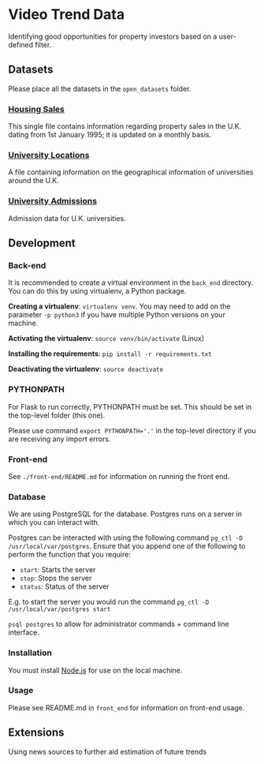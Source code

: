 # Video Trend Data

Identifying good opportunities for property investors based on a user-defined filter.

## Datasets

Please place all the datasets in the `open_datasets` folder.

### [Housing Sales](https://www.gov.uk/government/collections/price-paid-data)

This single file contains information regarding property sales in the U.K. dating from 1st January 1995; it is updated on a monthly basis. 

### [University Locations](https://get-information-schools.service.gov.uk/Establishments/Search?tok=8TMj138l)

A file containing information on the geographical information of universities around the U.K.

### [University Admissions](https://www.ucas.com/data-and-analysis/undergraduate-statistics-and-reports/ucas-undergraduate-end-cycle-data-resources/applicants-and-acceptances-universities-and-colleges-2018)

Admission data for U.K. universities.

## Development

### Back-end

It is recommended to create a virtual environment in the `back_end` directory. You can do this by using virtualenv, a Python package.

**Creating a virtualenv**: `virtualenv venv`. You may need to add on the parameter `-p python3` if you have multiple Python versions on your machine.

**Activating the virtualenv**: `source venv/bin/activate` (Linux)

**Installing the requirements**: `pip install -r requirements.txt`

**Deactivating the virtualenv**: `source deactivate`

### PYTHONPATH

For Flask to run correctly, PYTHONPATH must be set. This should be set in the top-level folder (this one). 

Please use command `export PYTHONPATH='.'` in the top-level directory if you are receiving any import errors.

### Front-end

See `./front-end/README.md` for information on running the front end.

### Database

We are using PostgreSQL for the database. Postgres runs on a server in which you can interact with.

Postgres can be interacted with using the following command `pg_ctl -D /usr/local/var/postgres`. Ensure that you append one of the following to perform the function that you require:

* `start`: Starts the server
* `stop`: Stops the server
* `status`: Status of the server

E.g. to start the server you would run the command `pg_ctl -D /usr/local/var/postgres start`

`psql postgres` to allow for administrator commands + command line interface.

### Installation

You must install [Node.js](https://nodejs.org/en/download/) for use on the local machine.

### Usage

Please see README.md in `front_end` for information on front-end usage.

## Extensions

Using news sources to further aid estimation of future trends
